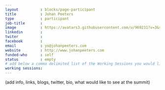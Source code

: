 ```yaml
---
layout          : blocks/page-participant
title           : Johan Peeters
type            : participant
job-title       :
image           : https://avatars3.githubusercontent.com/u/969231?v=3&s=200
linkedin        :
twiter          :
facebook        :
email           : yo@johanpeeters.com
website         : http://www.johanpeeters.com
funded-who      : self
status          : empty
# add below a comma delimited list of the Working Sessions you would like to attend (use the session's title)
working sessions:
---
```


(add info, links, blogs, twitter, bio, what would like to see at the summit)
